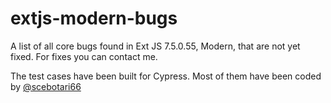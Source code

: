 # extjs-modern-bugs
A list of all core bugs found in Ext JS 7.5.0.55, Modern, that are not yet fixed. For fixes you can contact me.

The test cases have been built for Cypress. Most of them have been coded by [@scebotari66](https://github.com/scebotari66) 
